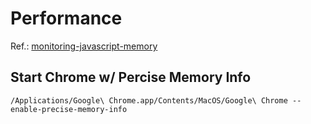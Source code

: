 # Performance
Ref.: [monitoring-javascript-memory](https://trackjs.com/blog/monitoring-javascript-memory/)

## Start Chrome w/ Percise Memory Info
```
/Applications/Google\ Chrome.app/Contents/MacOS/Google\ Chrome --enable-precise-memory-info
```

